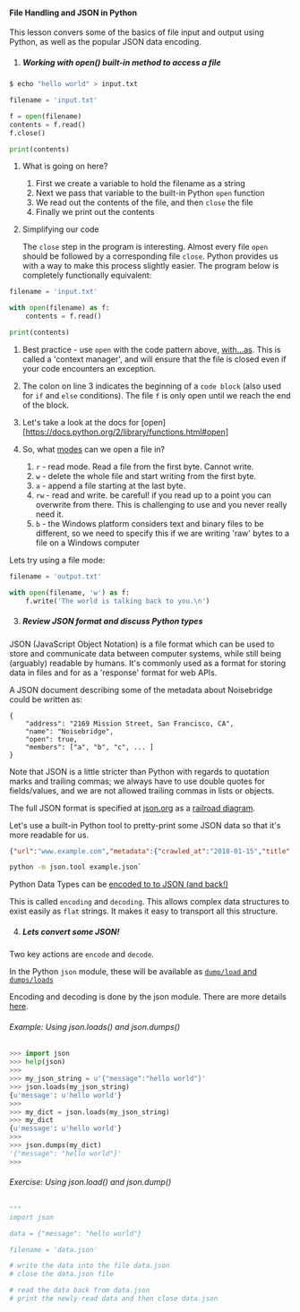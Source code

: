 #### File Handling and JSON in Python

This lesson convers some of the basics of file input and output using Python,
as well as the popular JSON data encoding.


1. ##### Working with open() built-in method to access a file

```bash
$ echo "hello world" > input.txt
```

```python
filename = 'input.txt'

f = open(filename)
contents = f.read()
f.close()

print(contents)
```

1. What is going on here?

    1. First we create a variable to hold the filename as a string
    2. Next we pass that variable to the built-in Python `open` function
    3. We read out the contents of the file, and then `close` the file
    4. Finally we print out the contents

2. Simplifying our code

    The `close` step in the program is interesting.  Almost every file
    `open` should be followed by a corresponding file `close`.  Python
    provides us with a way to make this process slightly easier.  The
    program below is completely functionally equivalent:

```python
filename = 'input.txt'

with open(filename) as f:
    contents = f.read()

print(contents)
```

1. Best practice - use `open` with the code pattern above,
[with...as](https://docs.python.org/2/reference/compound_stmts.html#the-with-statement).
This is called a 'context manager', and will ensure that the file is closed
even if your code encounters an exception.
2. The colon on line 3 indicates the beginning of a `code block` (also
used for `if` and `else` conditions).  The file `f` is only open until
we reach the end of the block.
3. Let's take a look at the docs for
[open][https://docs.python.org/2/library/functions.html#open]

2. So, what [modes](https://docs.python.org/2/library/functions.html#open) can we open a file in?
    1. `r` - read mode. Read a file from the first byte. Cannot write.
    2. `w` - delete the whole file and start writing from the first byte.
    3. `a` - append a file starting at the last byte.
    4. `rw` - read and write. be careful! if you read up to a point you can overwrite from there. This is challenging to use and you never really need it.
    5. `b` - the Windows platform considers text and binary files to be
    different, so we need to specify this if we are writing 'raw' bytes to a
    file on a Windows computer


Lets try using a file mode:

```python
filename = 'output.txt'

with open(filename, 'w') as f:
	f.write('The world is talking back to you.\n')
```

3. ##### Review JSON format and discuss Python types

JSON (JavaScript Object Notation) is a file format which can be used to store
and communicate data between computer systems, while still being (arguably)
readable by humans.  It's commonly used as a format for storing data in files
and for as a 'response' format for web APIs.

A JSON document describing some of the metadata about Noisebridge could be
written as:

```
{
    "address": "2169 Mission Street, San Francisco, CA",
    "name": "Noisebridge",
    "open": true,
    "members": ["a", "b", "c", ... ]
}
```

Note that JSON is a little stricter than Python with regards to quotation
marks and trailing commas; we always have to use double quotes for
fields/values, and we are not allowed trailing commas in lists or objects.

The full JSON format is specified at [json.org](http://www.json.org/) as a
[railroad diagram](https://en.wikipedia.org/wiki/Syntax_diagram).

Let's use a built-in Python tool to pretty-print some JSON data so that it's
more readable for us.

```json
{"url":"www.example.com","metadata":{"crawled_at":"2018-01-15","title":"Example Domain"}}
```

```bash
python -m json.tool example.json`
```

Python Data Types can be [encoded to to JSON (and back!)](https://docs.python.org/2/library/json.html#encoders-and-decoders)

This is called `encoding` and `decoding`. This allows complex data structures to exist easily as `flat` strings. It makes it easy to transport all this structure.

4. ##### Lets convert some JSON!

Two key actions are `encode` and `decode`. 

In the Python `json` module, these will be available as [`dump/load` and `dumps/loads`](https://docs.python.org/2/library/json.html#basic-usage)

Encoding and decoding is done by the json module. There are more details [here](https://docs.python.org/2/library/json.html#encoders-and-decoders).


###### Example: Using json.loads() and json.dumps()

```python
>>> import json
>>> help(json)
>>>
>>> my_json_string = u'{"message":"hello world"}'
>>> json.loads(my_json_string)
{u'message': u'hello world'}
>>>
>>> my_dict = json.loads(my_json_string)
>>> my_dict
{u'message': u'hello world'}
>>>
>>> json.dumps(my_dict)
'{"message": "hello world"}'
>>>
```

###### Exercise: Using json.load() and json.dump()

```python
"""
import json

data = {"message": "hello world"}

filename = 'data.json'

# write the data into the file data.json
# close the data.json file

# read the data back from data.json
# print the newly-read data and then close data.json
```
